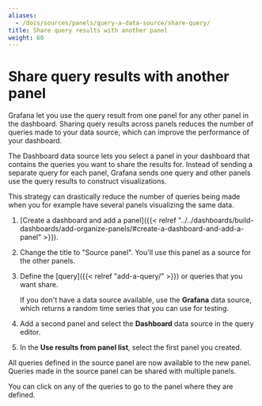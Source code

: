 ```yaml
---
aliases:
  - /docs/sources/panels/query-a-data-source/share-query/
title: Share query results with another panel
weight: 60
---
```


# Share query results with another panel

Grafana let you use the query result from one panel for any other panel in the dashboard. Sharing query results across panels reduces the number of queries made to your data source, which can improve the performance of your dashboard.

The Dashboard data source lets you select a panel in your dashboard that contains the queries ‌you want to share the results for. Instead of sending a separate query for each panel, Grafana sends one query and other panels use the query results to construct visualizations.

This strategy can drastically reduce the number of queries being made when you for example have several panels visualizing the same data.

1. [Create a dashboard and add a panel]({{< relref "../../dashboards/build-dashboards/add-organize-panels/#create-a-dashboard-and-add-a-panel" >}}).
1. Change the title to "Source panel". You'll use this panel as a source for the other panels.
1. Define the [query]({{< relref "add-a-query/" >}}) or queries that you want share.

   If you don't have a data source available, use the **Grafana** data source, which returns a random time series that you can use for testing.

1. Add a second panel and select the **Dashboard** data source in the query editor.
1. In the **Use results from panel list**, select the first panel you created.

All queries defined in the source panel are now available to the new panel. Queries made in the source panel can be shared with multiple panels.

You can click on any of the queries to go to the panel where they are defined.
